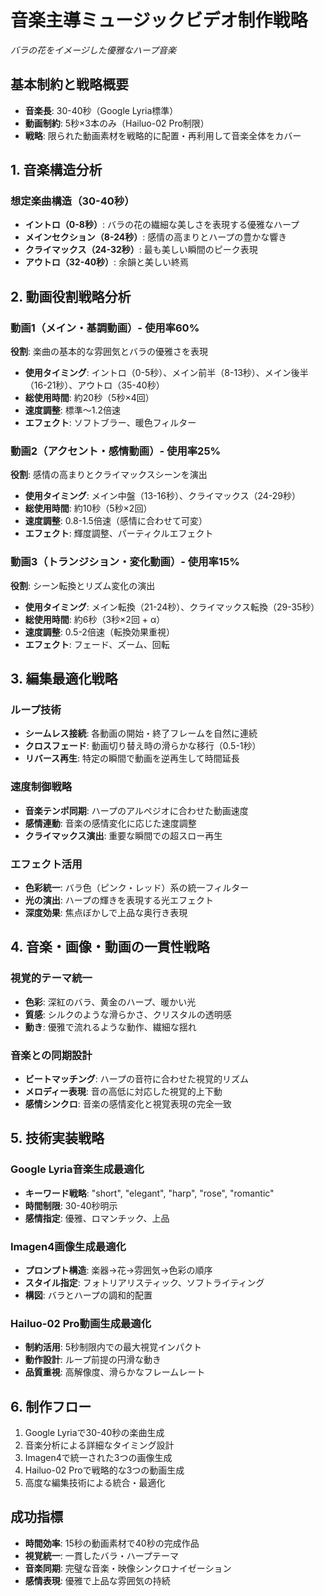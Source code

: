 # 音楽主導ミュージックビデオ制作戦略
*バラの花をイメージした優雅なハープ音楽*

## 基本制約と戦略概要
- **音楽長**: 30-40秒（Google Lyria標準）
- **動画制約**: 5秒×3本のみ（Hailuo-02 Pro制限）
- **戦略**: 限られた動画素材を戦略的に配置・再利用して音楽全体をカバー

## 1. 音楽構造分析
### 想定楽曲構造（30-40秒）
- **イントロ（0-8秒）**: バラの花の繊細な美しさを表現する優雅なハープ
- **メインセクション（8-24秒）**: 感情の高まりとハープの豊かな響き
- **クライマックス（24-32秒）**: 最も美しい瞬間のピーク表現
- **アウトロ（32-40秒）**: 余韻と美しい終焉

## 2. 動画役割戦略分析

### 動画1（メイン・基調動画）- 使用率60%
**役割**: 楽曲の基本的な雰囲気とバラの優雅さを表現
- **使用タイミング**: イントロ（0-5秒）、メイン前半（8-13秒）、メイン後半（16-21秒）、アウトロ（35-40秒）
- **総使用時間**: 約20秒（5秒×4回）
- **速度調整**: 標準～1.2倍速
- **エフェクト**: ソフトブラー、暖色フィルター

### 動画2（アクセント・感情動画）- 使用率25%
**役割**: 感情の高まりとクライマックスシーンを演出
- **使用タイミング**: メイン中盤（13-16秒）、クライマックス（24-29秒）
- **総使用時間**: 約10秒（5秒×2回）
- **速度調整**: 0.8-1.5倍速（感情に合わせて可変）
- **エフェクト**: 輝度調整、パーティクルエフェクト

### 動画3（トランジション・変化動画）- 使用率15%
**役割**: シーン転換とリズム変化の演出
- **使用タイミング**: メイン転換（21-24秒）、クライマックス転換（29-35秒）
- **総使用時間**: 約6秒（3秒×2回 + α）
- **速度調整**: 0.5-2倍速（転換効果重視）
- **エフェクト**: フェード、ズーム、回転

## 3. 編集最適化戦略

### ループ技術
- **シームレス接続**: 各動画の開始・終了フレームを自然に連続
- **クロスフェード**: 動画切り替え時の滑らかな移行（0.5-1秒）
- **リバース再生**: 特定の瞬間で動画を逆再生して時間延長

### 速度制御戦略
- **音楽テンポ同期**: ハープのアルペジオに合わせた動画速度
- **感情連動**: 音楽の感情変化に応じた速度調整
- **クライマックス演出**: 重要な瞬間での超スロー再生

### エフェクト活用
- **色彩統一**: バラ色（ピンク・レッド）系の統一フィルター
- **光の演出**: ハープの輝きを表現する光エフェクト
- **深度効果**: 焦点ぼかしで上品な奥行き表現

## 4. 音楽・画像・動画の一貫性戦略

### 視覚的テーマ統一
- **色彩**: 深紅のバラ、黄金のハープ、暖かい光
- **質感**: シルクのような滑らかさ、クリスタルの透明感
- **動き**: 優雅で流れるような動作、繊細な揺れ

### 音楽との同期設計
- **ビートマッチング**: ハープの音符に合わせた視覚的リズム
- **メロディー表現**: 音の高低に対応した視覚的上下動
- **感情シンクロ**: 音楽の感情変化と視覚表現の完全一致

## 5. 技術実装戦略

### Google Lyria音楽生成最適化
- **キーワード戦略**: "short", "elegant", "harp", "rose", "romantic"
- **時間制限**: 30-40秒明示
- **感情指定**: 優雅、ロマンチック、上品

### Imagen4画像生成最適化
- **プロンプト構造**: 楽器→花→雰囲気→色彩の順序
- **スタイル指定**: フォトリアリスティック、ソフトライティング
- **構図**: バラとハープの調和的配置

### Hailuo-02 Pro動画生成最適化
- **制約活用**: 5秒制限内での最大視覚インパクト
- **動作設計**: ループ前提の円滑な動き
- **品質重視**: 高解像度、滑らかなフレームレート

## 6. 制作フロー
1. Google Lyriaで30-40秒の楽曲生成
2. 音楽分析による詳細なタイミング設計
3. Imagen4で統一された3つの画像生成
4. Hailuo-02 Proで戦略的な3つの動画生成
5. 高度な編集技術による統合・最適化

## 成功指標
- **時間効率**: 15秒の動画素材で40秒の完成作品
- **視覚統一**: 一貫したバラ・ハープテーマ
- **音楽同期**: 完璧な音楽・映像シンクロナイゼーション
- **感情表現**: 優雅で上品な雰囲気の持続